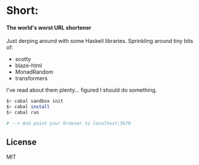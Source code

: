 # Short:
#### The world's worst URL shortener

Just derping around with some Haskell libraries. Sprinkling around tiny bits of:
* scotty
* blaze-html
* MonadRandom
* transformers

I've read about them plenty... figured I should do something.

```sh
$> cabal sandbox init
$> cabal install
$> cabal run

# --> And point your browser to localhost:5678
```

License
----
MIT
